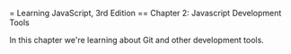 = Learning JavaScript, 3rd Edition
== Chapter 2: Javascript Development Tools

In this chapter we're learning about Git and other development tools.
